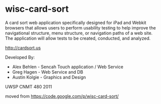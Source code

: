 wisc-card-sort
==============

A card sort web application specifically designed for iPad and Webkit browsers that allows users to perform usability testing to help improve the navigational structure, menu structure, or navigation paths of a web site. The application will allow tests to be created, conducted, and analyzed.

http://cardsort.us

Developed By:
* Alex Behlen - Sencah Touch application / Web Service
* Greg Hagen - Web Service and DB
* Austin Kolgie - Graphics and Design

UWSP CNMT 480 2011

moved from https://code.google.com/p/wisc-card-sort/

